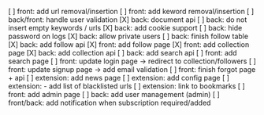 [ ] front:      add url removal/insertion
[ ] front:      add keword removal/insertion
[ ] back/front: handle user validation
[X] back:       document api
[ ] back:       do not insert empty keywords / urls
[X] back:   	add cookie support
[ ] back:       hide password on logs
[X] back:       allow private users
[ ] back:       finish follow table
[X] back:       add follow api
[X] front:      add follow page
[X] front:      add collection page
[X] back:       add collection api
[ ] back:       add search api
[ ] front:      add search page
[ ] front:      update login page -> redirect to collection/followers
[ ] front:      update signup page -> add email validation
[ ] front:      finish forgot page + api
[ ] extension:  add news page
[ ] extension:  add config page
[ ] extension:  - add list of blacklisted urls
[ ] extension:  link to bookmarks
[ ] front:      add admin page
[ ] back:       add user management (admin)
[ ] front/back: add notification when subscription required/added
